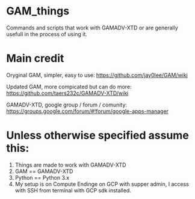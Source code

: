# GAM_things
Commands and scripts that work with GAMADV-XTD or are generally usefull in the process of using it.

# Main credit

Oryginal GAM, simpler, easy to use:
https://github.com/jay0lee/GAM/wiki


Updated GAM, more compicated but can do more:
https://github.com/taers232c/GAMADV-XTD/wiki


GAMADV-XTD, google group / forum / comunity:
https://groups.google.com/forum/#!forum/google-apps-manager


# Unless otherwise specified assume this:
1. Things are made to work with GAMADV-XTD
2. GAM == GAMADV-XTD
3. Python == Python 3.x
4. My setup is on Compute Endinge on GCP with supper admin, I access with SSH from terminal with GCP sdk installed.
